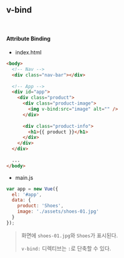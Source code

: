 ## v-bind

<br>

#### Attribute Binding

- index.html

```html
<body>
  <!-- Nav -->
  <div class="nav-bar"></div>
  
  <!-- App -->
  <div id="app">
    <div class="product">
      <div class="product-image">
        <img v-bind:src="image" alt="" />
      </div>
      
      <div class="product-info">
        <h1>{{ product }}</h1>
      </div>
    </div>
  </div>
  
  ...
</body>
```

- main.js

```js
var app = new Vue({
  el: '#app',
  data: {
    product: 'Shoes',
    image: './assets/shoes-01.jpg'
  }
});
```

> 화면에 `shoes-01.jpg`와 `Shoes`가 표시된다.
>
> `v-bind:` 디렉티브는 `:`로 단축할 수 있다.

<br>

<br>